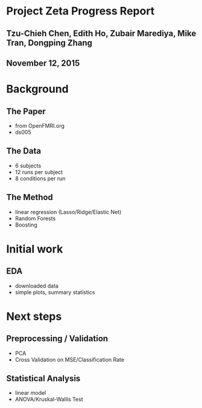 # Project Zeta Progress Report
## Tzu-Chieh Chen, Edith Ho, Zubair Marediya, Mike Tran, Dongping Zhang
## November 12, 2015

# Background

## The Paper

- from OpenFMRI.org
- ds005

## The Data

- 6 subjects
- 12 runs per subject
- 8 conditions per run

## The Method

- linear regression (Lasso/Ridge/Elastic Net)
- Random Forests
- Boosting

# Initial work

## EDA

- downloaded data
- simple plots, summary statistics

# Next steps

## Preprocessing / Validation

- PCA
- Cross Validation on MSE/Classification Rate

## Statistical Analysis

- linear model
- ANOVA/Kruskal-Wallis Test

